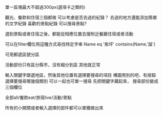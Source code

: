 單一區塊最大不超過300px(選項卡之類的)

觀光、餐飲和住宿三個都做
可以考慮是否去過的紀錄？
去過的地方還能添加簡單的文字紀錄
喜歡的景點紀錄
可以搜尋景點?

選到景點或者住宿之後，都能從相應位置去搜附近餐廳住宿或者活動


可以在filter欄位用這種方式尋找特定字串
Name eq '紫坪'
contains(Name,'誕')

可用郵遞區號分區

活動部份只有區分縣市，沒有細分到區
其他就正常

輸入關鍵字跟選地區，然後其他位置有選擇要搜尋的項目
構圖用別的吧，有按鈕選擇要搜尋哪幾個類別
可以一起也可單一搜尋
先把關鍵字藏起來，
搜尋部份變成三個欄位

全部all/餐飲eat/旅宿live/活動/景點

所有的小開關或者輸入選擇的部件都可以單獨做出來

